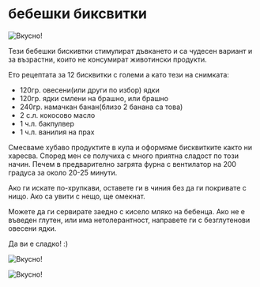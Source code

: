 # бебешки биксвитки

![Вкусно!](/images/2017/12/6DFB96D6-597C-467B-9202-5DEE22872984-1024x768.jpeg "Да Ви е сладко!")

Тези бебешки бискивтки стимулират дъвкането и са чудесен вариант и за възрастни, които не консумират животински продукти.

Ето рецептата за 12 бисквитки с големи а като тези на снимката:

<ul>
	<li>120гр. овесени(или други по избор) ядки</li>
	<li>120гр. ядки смлени на брашно, или брашно</li>
	<li>240гр. намачкан банан(близо 2 банана са това)</li>
	<li>2 с.л. кокосово масло</li>
	<li>1 ч.л. бакпулвер</li>
	<li>1 ч.л. ванилия на прах</li>
</ul>

Смесваме хубаво продуктите в купа и оформяме бисквитките както ни харесва. Според мен се получиха с много приятна сладост по този начин. Печем в предварително загрята фурна с вентилатор на 200 градуса за около 20-25 минути. 

Ако ги искате по-хрупкави, оставете ги в чиния без да ги покривате с нищо. Ако са увити с нещо, ще омекнат.

Можете да ги сервирате заедно с кисело мляко на бебенца. Ако не е въведен глутен, или има нетолерантност, направете ги с безглутенови овесени ядки.

Да ви е сладко! :)

![Вкусно!](/images/2017/12/F7271133-01B2-4A7A-87C0-4D10BC6F3D21-1024x768.jpeg "Да Ви е сладко!")

![Вкусно!](/images/2017/12/2913E4BA-AAB6-4958-8196-D23FE79257C0-1024x768.jpeg "Да Ви е сладко!")

